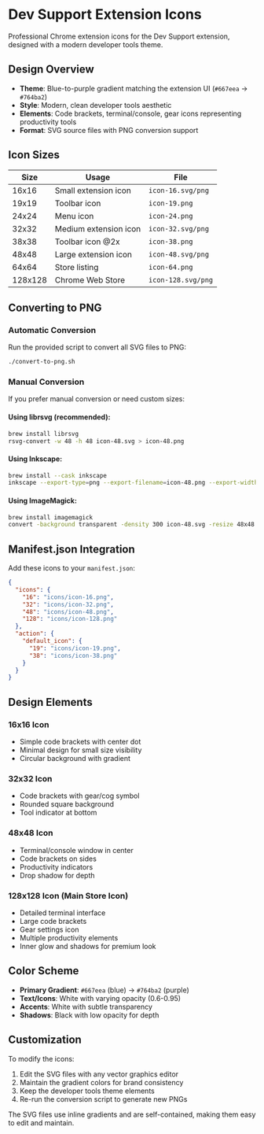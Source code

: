 # Dev Support Extension Icons

Professional Chrome extension icons for the Dev Support extension, designed with a modern developer tools theme.

## Design Overview

- **Theme**: Blue-to-purple gradient matching the extension UI (`#667eea` → `#764ba2`)
- **Style**: Modern, clean developer tools aesthetic
- **Elements**: Code brackets, terminal/console, gear icons representing productivity tools
- **Format**: SVG source files with PNG conversion support

## Icon Sizes

| Size | Usage | File |
|------|-------|------|
| 16x16 | Small extension icon | `icon-16.svg/png` |
| 19x19 | Toolbar icon | `icon-19.png` |
| 24x24 | Menu icon | `icon-24.png` |
| 32x32 | Medium extension icon | `icon-32.svg/png` |
| 38x38 | Toolbar icon @2x | `icon-38.png` |
| 48x48 | Large extension icon | `icon-48.svg/png` |
| 64x64 | Store listing | `icon-64.png` |
| 128x128 | Chrome Web Store | `icon-128.svg/png` |

## Converting to PNG

### Automatic Conversion
Run the provided script to convert all SVG files to PNG:
```bash
./convert-to-png.sh
```

### Manual Conversion
If you prefer manual conversion or need custom sizes:

#### Using librsvg (recommended):
```bash
brew install librsvg
rsvg-convert -w 48 -h 48 icon-48.svg > icon-48.png
```

#### Using Inkscape:
```bash
brew install --cask inkscape
inkscape --export-type=png --export-filename=icon-48.png --export-width=48 --export-height=48 icon-48.svg
```

#### Using ImageMagick:
```bash
brew install imagemagick
convert -background transparent -density 300 icon-48.svg -resize 48x48 icon-48.png
```

## Manifest.json Integration

Add these icons to your `manifest.json`:

```json
{
  "icons": {
    "16": "icons/icon-16.png",
    "32": "icons/icon-32.png", 
    "48": "icons/icon-48.png",
    "128": "icons/icon-128.png"
  },
  "action": {
    "default_icon": {
      "19": "icons/icon-19.png",
      "38": "icons/icon-38.png"
    }
  }
}
```

## Design Elements

### 16x16 Icon
- Simple code brackets with center dot
- Minimal design for small size visibility
- Circular background with gradient

### 32x32 Icon
- Code brackets with gear/cog symbol
- Rounded square background
- Tool indicator at bottom

### 48x48 Icon
- Terminal/console window in center
- Code brackets on sides
- Productivity indicators
- Drop shadow for depth

### 128x128 Icon (Main Store Icon)
- Detailed terminal interface
- Large code brackets
- Gear settings icon
- Multiple productivity elements
- Inner glow and shadows for premium look

## Color Scheme

- **Primary Gradient**: `#667eea` (blue) → `#764ba2` (purple)
- **Text/Icons**: White with varying opacity (0.6-0.95)
- **Accents**: White with subtle transparency
- **Shadows**: Black with low opacity for depth

## Customization

To modify the icons:
1. Edit the SVG files with any vector graphics editor
2. Maintain the gradient colors for brand consistency
3. Keep the developer tools theme elements
4. Re-run the conversion script to generate new PNGs

The SVG files use inline gradients and are self-contained, making them easy to edit and maintain.